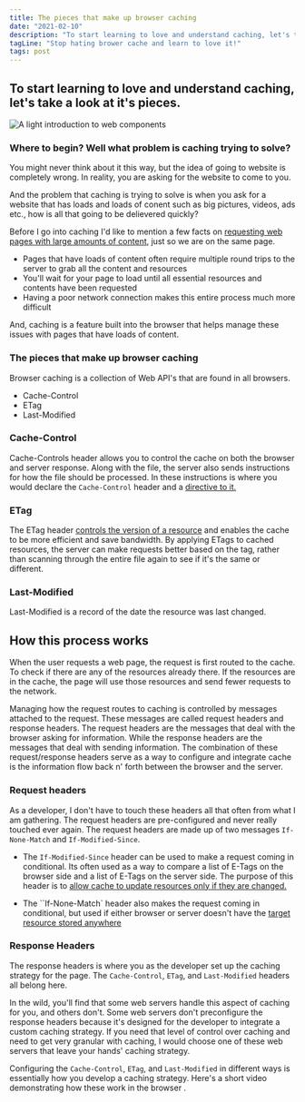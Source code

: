 ```yaml
---
title: The pieces that make up browser caching
date: "2021-02-10"
description: "To start learning to love and understand caching, let's take a look at it's pieces and what sort of problems caching is trying to solve when it comes to user asking for a web page."
tagLine: "Stop hating brower cache and learn to love it!"
tags: post
---
```

## To start learning to love and understand caching, let's take a look at it's pieces.

![A light introduction to web components](https://res.cloudinary.com/tumulty-web-services/image/upload/c_scale,w_750/v1630949949/tumulty.me/legos.jpg)


### Where to begin? Well what problem is caching trying to solve?

You might never think about it this way, but the idea of going to website is completely wrong. In reality, you are asking for the website to come to you.

And the problem that caching is trying to solve is when you ask for a website that has loads and loads of conent such as big pictures, videos, ads etc., how is all that going to be delievered quickly?

Before I go into caching I'd like to mention a few facts on [requesting web pages with large amounts of content](https://web.dev/http-cache/), just so we are on the same page.

- Pages that have loads of content often require multiple round trips to the server to grab all the content and resources
- You'll wait for your page to load until all essential resources and contents have been requested
- Having a poor network connection makes this entire process much more difficult

And,  caching is a feature built into the browser that helps manage these issues with pages that have loads of content.

### The pieces that make up browser caching

Browser caching is a collection of Web API's that are found in all browsers.

- Cache-Control
- ETag
- Last-Modified

### Cache-Control

Cache-Controls header allows you to control the cache on both the browser and server response. Along with the file, the server also sends instructions for how the file should be processed. In these instructions is where you would declare the `Cache-Control` header and a [directive to it.](https://developer.mozilla.org/en-US/docs/Web/HTTP/Headers/Cache-Control#cache_request_directives)

### ETag

The ETag header [controls the version of a resource](https://developer.mozilla.org/en-US/docs/Web/HTTP/Headers/ETag) and enables the cache to be more efficient and save bandwidth. By applying ETags to cached resources, the server can make requests better based on the tag, rather than scanning through the entire file again to see if it's the same or different.

### Last-Modified

Last-Modified is a record of the date the resource was last changed.

## How this process works

When the user requests a web page, the request is first routed to the cache. To check if there are any of the resources already there. If the resources are in the cache, the page will use those resources and send fewer requests to the network.

Managing how the request routes to caching is controlled by messages attached to the request. These messages are called request headers and response headers. The request headers are the messages that deal with the browser asking for information. While the response headers are the messages that deal with sending information. The combination of these request/response headers serve as a way to configure and integrate cache is the information flow back n' forth between the browser and the server.

### Request headers

As a developer, I don't have to touch these headers all that often from what I am gathering. The request headers are pre-configured and never really touched ever again. The request headers are made up of two messages `If-None-Match` and `If-Modified-Since`.

- The `If-Modified-Since` header can be used to make a request coming in conditional. Its often used as a way to compare a list of E-Tags on the browser side and a list of E-Tags on the server side. The purpose of this header is to [allow cache to update resources only if they are changed.](https://www.oreilly.com/library/view/http-the-definitive/1565925092/re30.html)

- The ``If-None-Match` header also makes the request coming in conditional, but used if either browser or server doesn't have the [target resource stored anywhere](https://tools.ietf.org/html/rfc7232#page-14)

### Response Headers

The response headers is where you as the developer set up the caching strategy for the page. The `Cache-Control`, `ETag`, and `Last-Modified` headers all belong here.

In the wild, you'll find that some web servers handle this aspect of caching for you, and others don't. Some web servers don't preconfigure the response headers because it's designed for the developer to integrate a custom caching strategy. If you need that level of control over caching and need to get very granular with caching, I would choose one of these web servers that leave your hands' caching strategy.

Configuring the `Cache-Control`, `ETag`, and `Last-Modified` in different ways is essentially how you develop a caching strategy. Here's a short video demonstrating how these work in the browser .
